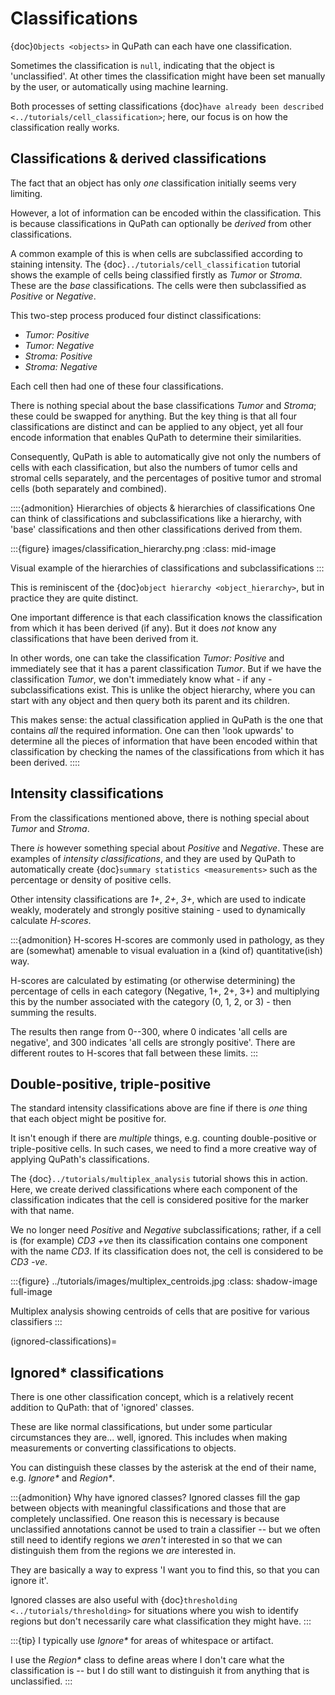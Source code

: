 # Classifications

{doc}`Objects <objects>` in QuPath can each have one classification.

Sometimes the classification is `null`, indicating that the object is 'unclassified'.
At other times the classification might have been set manually by the user, or automatically using machine learning.

Both processes of setting classifications {doc}`have already been described <../tutorials/cell_classification>`; here, our focus is on how the classification really works.

## Classifications & derived classifications

The fact that an object has only *one* classification initially seems very limiting.

However, a lot of information can be encoded within the classification.
This is because classifications in QuPath can optionally be *derived* from other classifications.

A common example of this is when cells are subclassified according to staining intensity.
The {doc}`../tutorials/cell_classification` tutorial shows the example of cells being classified firstly as *Tumor* or *Stroma*.
These are the *base* classifications.
The cells were then subclassified as *Positive* or *Negative*.

This two-step process produced four distinct classifications:

- *Tumor: Positive*
- *Tumor: Negative*
- *Stroma: Positive*
- *Stroma: Negative*

Each cell then had one of these four classifications.

There is nothing special about the base classifications *Tumor* and *Stroma*; these could be swapped for anything.
But the key thing is that all four classifications are distinct and can be applied to any object, yet all four encode information that enables QuPath to determine their similarities.

Consequently, QuPath is able to automatically give not only the numbers of cells with each classification, but also the numbers of tumor cells and stromal cells separately, and the percentages of positive tumor and stromal cells (both separately and combined).

::::{admonition} Hierarchies of objects & hierarchies of classifications
One can think of classifications and subclassifications like a hierarchy, with 'base' classifications and then other classifications derived from them.

:::{figure} images/classification_hierarchy.png
:class: mid-image

Visual example of the hierarchies of classifications and subclassifications
:::

This is reminiscent of the {doc}`object hierarchy <object_hierarchy>`, but in practice they are quite distinct.

One important difference is that each classification knows the classification from which it has been derived (if any).
But it does *not* know any classifications that have been derived from it.

In other words, one can take the classification *Tumor: Positive* and immediately see that it has a parent classification *Tumor*.
But if we have the classification *Tumor*, we don't immediately know what - if any - subclassifications exist.
This is unlike the object hierarchy, where you can start with any object and then query both its parent and its children.

This makes sense: the actual classification applied in QuPath is the one that contains *all* the required information.
One can then 'look upwards' to determine all the pieces of information that have been encoded within that classification by checking the names of the classifications from which it has been derived.
::::

## Intensity classifications

From the classifications mentioned above, there is nothing special about *Tumor* and *Stroma*.

There *is* however something special about *Positive* and *Negative*.
These are examples of *intensity classifications*, and they are used by QuPath to automatically create {doc}`summary statistics <measurements>` such as the percentage or density of positive cells.

Other intensity classifications are *1+*, *2+*, *3+*, which are used to indicate weakly, moderately and strongly positive staining - used to dynamically calculate *H-scores*.

:::{admonition} H-scores
H-scores are commonly used in pathology, as they are (somewhat) amenable to visual evaluation in a (kind of) quantitative(ish) way.

H-scores are calculated by estimating (or otherwise determining) the percentage of cells in each category (Negative, 1+, 2+, 3+) and multiplying this by the number associated with the category (0, 1, 2, or 3) - then summing the results.

The results then range from 0--300, where 0 indicates 'all cells are negative', and 300 indicates 'all cells are strongly positive'.
There are different routes to H-scores that fall between these limits.
:::

## Double-positive, triple-positive

The standard intensity classifications above are fine if there is *one* thing that each object might be positive for.

It isn't enough if there are *multiple* things, e.g. counting double-positive or triple-positive cells.
In such cases, we need to find a more creative way of applying QuPath's classifications.

The {doc}`../tutorials/multiplex_analysis` tutorial shows this in action.
Here, we create derived classifications where each component of the classification indicates that the cell is considered positive for the marker with that name.

We no longer need *Positive* and *Negative* subclassifications; rather, if a cell is (for example) *CD3 +ve* then its classification contains one component with the name *CD3*.
If its classification does not, the cell is considered to be *CD3 -ve*.

:::{figure} ../tutorials/images/multiplex_centroids.jpg
:class: shadow-image full-image

Multiplex analysis showing centroids of cells that are positive for various classifiers
:::

(ignored-classifications)=
## Ignored\* classifications

There is one other classification concept, which is a relatively recent addition to QuPath: that of 'ignored' classes.

These are like normal classifications, but under some particular circumstances they are... well, ignored.
This includes when making measurements or converting classifications to objects.

You can distinguish these classes by the asterisk at the end of their name, e.g. *Ignore\** and *Region\**.

:::{admonition} Why have ignored classes?
Ignored classes fill the gap between objects with meaningful classifications and those that are completely unclassified.
One reason this is necessary is because unclassified annotations cannot be used to train a classifier -- but we often still need to identify regions we *aren't* interested in so that we can distinguish them from the regions we *are* interested in.

They are basically a way to express 'I want you to find this, so that you can ignore it'.

Ignored classes are also useful with {doc}`thresholding <../tutorials/thresholding>` for situations where you wish to identify regions but don't necessarily care what classification they might have.
:::

:::{tip}
I typically use *Ignore\** for areas of whitespace or artifact.

I use the *Region\** class to define areas where I don't care what the classification is -- but I do still want to distinguish it from anything that is unclassified.
:::
